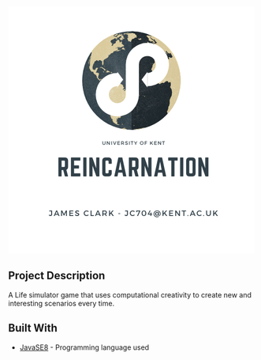 ![Reincarnation](https://github.com/eyespied/Reincarnation/blob/master/images/REINCARNATION.png)

## Project Description
A Life simulator game that uses computational creativity to create new and interesting scenarios every time. 

## Built With

* [JavaSE8](https://docs.oracle.com/javase/8/docs/api/) - Programming language used
